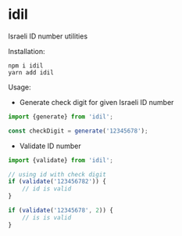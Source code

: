 # idil

Israeli ID number utilities

Installation:
```
npm i idil
yarn add idil
```

Usage:
* Generate check digit for given Israeli ID number
```typescript
import {generate} from 'idil';

const checkDigit = generate('12345678');
```

* Validate ID number
```typescript
import {validate} from 'idil';

// using id with check digit
if (validate('123456782')) {
    // id is valid
}

if (validate('12345678', 2)) {
    // is is valid
}
```
